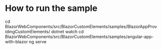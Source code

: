 How to run the sample
=======

cd BlazorWebComponents/src/BlazorCustomElements/samples/BlazorAppProvidingCustomElements/
dotnet watch
cd BlazorWebComponents/src/BlazorCustomElements/samples/angular-app-with-blazor
ng serve
